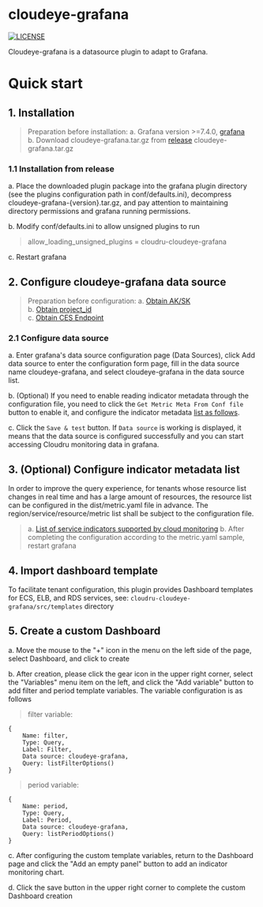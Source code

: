 # cloudeye-grafana
[![LICENSE](https://img.shields.io/badge/license-Apache%202-blue.svg)](https://github.com/huaweicloud/cloudeye-grafana/blob/master/LICENSE)

Сloudeye-grafana is a datasource plugin to adapt to Grafana.

# Quick start

## 1. Installation
> Preparation before installation:
> a. Grafana version >=7.4.0, [grafana](https://grafana.com/grafana/download)  
> b. Download cloudeye-grafana.tar.gz from [release](https://github.com/Ccaswell42/advanced-cloudeye-grafana/releases) cloudeye-grafana.tar.gz

### 1.1 Installation from release
a. Place the downloaded plugin package into the grafana plugin directory (see the plugins configuration path in conf/defaults.ini),
decompress cloudeye-grafana-{version}.tar.gz, and pay attention to maintaining directory permissions and grafana running permissions.
  
b. Modify conf/defaults.ini to allow unsigned plugins to run 
> allow_loading_unsigned_plugins = cloudru-cloudeye-grafana  
   
c. Restart grafana

## 2. Configure cloudeye-grafana data source
> Preparation before configuration: 
> a. [Obtain AK/SK](https://support.hc.sbercloud.ru/devg/apisign/api-sign-provide-aksk.html)  
> b. [Obtain project_id](https://support.hc.sbercloud.ru/devg/apisign/api-sign-provide-proid.html)  
> c. [Obtain CES Endpoint](https://support.hc.sbercloud.ru/endpoint/index.html)

### 2.1 Configure data source
a. Enter grafana's data source configuration page (Data Sources), click Add data source to enter the configuration form page,
fill in the data source name cloudeye-grafana, and select cloudeye-grafana in the data source list.

b. (Optional) If you need to enable reading indicator metadata through the configuration file, you need to click
the `Get Metric Meta From Conf file` button to enable it, and configure the indicator metadata [list as follows](#metrics).

c. Click the `Save & test` button. If `Data source` is working is displayed, it means that the data source is configured successfully and you can start accessing Cloudru monitoring data in grafana.


<a name="metrics"></a>
## 3. (Optional) Configure indicator metadata list
In order to improve the query experience, for tenants whose resource list changes in real time and has a large amount of resources,
the resource list can be configured in the dist/metric.yaml file in advance. The region/service/resource/metric list shall be subject to the configuration file.  
> a. [List of service indicators supported by cloud monitoring](https://support.hc.sbercloud.ru/usermanual/ces/en-us_topic_0202622212.html)
> b. After completing the configuration according to the metric.yaml sample, restart grafana
    
## 4. Import dashboard template
To facilitate tenant configuration, this plugin provides Dashboard templates for ECS, ELB, and RDS services, see: `cloudru-cloudeye-grafana/src/templates` directory

## 5. Create a custom Dashboard
a.  Move the mouse to the "+" icon in the menu on the left side of the page, select Dashboard, and click to create

b. After creation, please click the gear icon in the upper right corner, select the "Variables" menu item on the left, 
and click the "Add variable" button to add filter and period template variables. The variable configuration is as follows
> filter variable:
```
{
    Name: filter,
    Type: Query,
    Label: Filter,
    Data source: cloudeye-grafana,
    Query: listFilterOptions()
}
```

> period variable:
```
{
    Name: period,
    Type: Query,
    Label: Period,
    Data source: cloudeye-grafana,
    Query: listPeriodOptions()
}
```

c. After configuring the custom template variables, return to the Dashboard page and click the "Add an empty panel" button to add an indicator monitoring chart.

d. Click the save button in the upper right corner to complete the custom Dashboard creation
